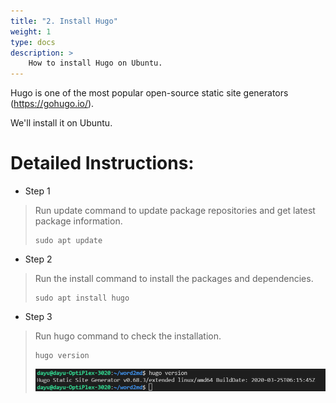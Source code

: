 ```yaml
---
title: "2. Install Hugo"
weight: 1
type: docs
description: >
    How to install Hugo on Ubuntu.
---
```


Hugo is one of the most popular open-source static site generators (<https://gohugo.io/>).

We'll install it on Ubuntu.

Detailed Instructions:
======================

-   Step 1
>
> Run update command to update package repositories and get latest
> package information.
>```
>sudo apt update
>```

-   Step 2
>
> Run the install command to install the packages and dependencies.
>```
>sudo apt install hugo
>```

-   Step 3
> Run hugo command to check the installation.
>```
>hugo version
>```
> ![The Hugo Version](./media/image.png)